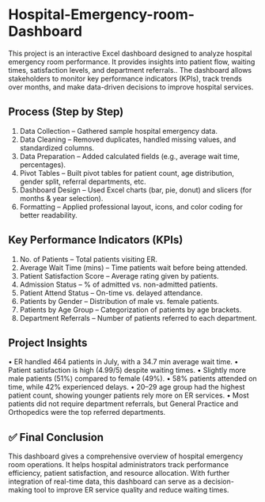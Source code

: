 # Hospital-Emergency-room-Dashboard
This project is an interactive Excel dashboard designed to analyze hospital emergency room performance. It provides insights into patient flow, waiting times, satisfaction levels, and department referrals.. The dashboard allows stakeholders to monitor key performance indicators (KPIs), track trends over months, and make data-driven decisions to improve hospital services.

## Process (Step by Step)
1.	Data Collection – Gathered sample hospital emergency data.
2.	Data Cleaning – Removed duplicates, handled missing values, and standardized columns.
3.	Data Preparation – Added calculated fields (e.g., average wait time, percentages).
4.	Pivot Tables – Built pivot tables for patient count, age distribution, gender split, referral departments, etc.
5.	Dashboard Design – Used Excel charts (bar, pie, donut) and slicers (for months & year selection).
6.	Formatting – Applied professional layout, icons, and color coding for better readability.

## Key Performance Indicators (KPIs)
1.	No. of Patients – Total patients visiting ER.
2.	Average Wait Time (mins) – Time patients wait before being attended.
3.	Patient Satisfaction Score – Average rating given by patients.
4.	Admission Status – % of admitted vs. non-admitted patients.
5.	Patient Attend Status – On-time vs. delayed attendance.
6.	Patients by Gender – Distribution of male vs. female patients.
7.	Patients by Age Group – Categorization of patients by age brackets.
8.	Department Referrals – Number of patients referred to each department.
 
## Project Insights
•	ER handled 464 patients in July, with a 34.7 min average wait time.
•	Patient satisfaction is high (4.99/5) despite waiting times.
•	Slightly more male patients (51%) compared to female (49%).
•	58% patients attended on time, while 42% experienced delays.
•	20–29 age group had the highest patient count, showing younger patients rely more on ER services.
•	Most patients did not require department referrals, but General Practice and Orthopedics were the top referred departments.

## ✅ Final Conclusion
This dashboard gives a comprehensive overview of hospital emergency room operations. It helps hospital administrators track performance efficiency, patient satisfaction, and resource allocation. With further integration of real-time data, this dashboard can serve as a decision-making tool to improve ER service quality and reduce waiting times.




